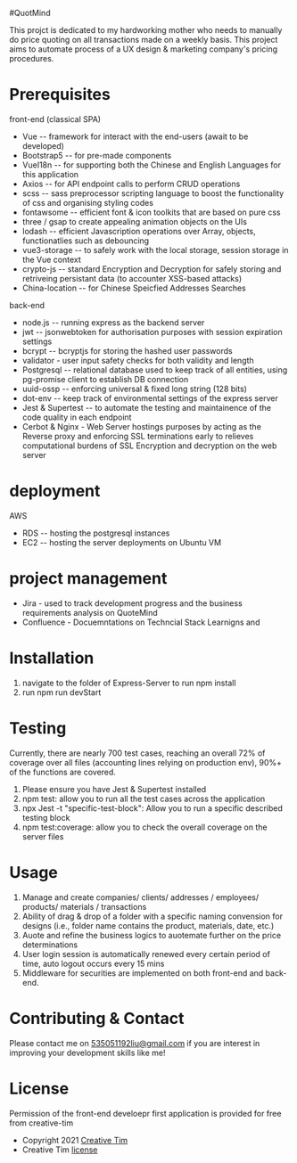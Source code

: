 #QuotMind

This projct is dedicated to my hardworking mother who needs to manually do price quoting on all transactions made on a weekly basis. This project aims to automate process of a UX design & marketing company's pricing procedures.

# Prerequisites
front-end (classical SPA)
  - Vue -- framework for interact with the end-users (await to be developed)
  - Bootstrap5 -- for pre-made components
  - VueI18n -- for supporting both the Chinese and English Languages for this application
  - Axios -- for API endpoint calls to perform CRUD operations
  - scss -- sass preprocessor scripting language to boost the functionality of css and organising styling codes
  - fontawsome -- efficient font & icon toolkits that are based on pure css
  - three / gsap to create appealing animation objects on the UIs
  - lodash -- efficient Javascription operations over Array, objects, functionatlies such as debouncing
  - vue3-storage -- to safely work with the local storage, session storage in the Vue context
  - crypto-js -- standard Encryption and Decryption for safely storing and retriveing persistant data (to accounter XSS-based attacks)
  - China-location -- for Chinese Speicfied Addresses Searches


back-end
  - node.js -- running express as the backend server
  - jwt -- jsonwebtoken for authorisation purposes with session expiration settings
  - bcrypt -- bcryptjs for storing the hashed user passwords
  - validator - user input safety checks for both validity and length
  - Postgresql -- relational database used to keep track of all entities, using pg-promise client to establish DB connection
  - uuid-ossp -- enforcing universal & fixed long string (128 bits)
  - dot-env -- keep track of environmental settings of the express server
  - Jest & Supertest -- to automate the testing and maintainence of the code quality in each endpoint
  - Cerbot & Nginx - Web Server hostings purposes by acting as the Reverse proxy and enforcing SSL terminations early to relieves computational burdens of SSL Encryption and decryption on the web server

# deployment
AWS 
  - RDS -- hosting the postgresql instances
  - EC2 -- hosting the server deployments on Ubuntu VM

# project management
  - Jira - used to track development progress and the business requirements analysis on QuoteMind
  - Confluence - Docuemntations on Techncial Stack Learnigns and 

# Installation
  1. navigate to the folder of Express-Server to run npm install 
  2. run npm run devStart

# Testing
Currently, there are nearly 700 test cases, reaching an overall 72% of coverage over all files (accounting lines relying on production env), 90%+ of the functions are covered.

1. Please ensure you have Jest & Supertest installed
2. npm test: allow you to run all the test cases across the application
3. npx Jest -t "specific-test-block": Allow you to run a specific described testing block
4. npm test:coverage: allow you to check the overall coverage on the server files

# Usage
  1. Manage and create companies/ clients/ addresses / employees/ products/ materials / transactions
  2. Ability of drag & drop of a folder with a specific naming convension for designs (i.e., folder name contains the product, materials, date, etc.)
  3. Auote and refine the business logics to auotemate further on the price determinations
  4. User login session is automatically renewed every certain period of time, auto logout occurs every 15 mins
  5. Middleware for securities are implemented on both front-end and back-end.

# Contributing & Contact
Please contact me on 535051192liu@gmail.com if you are interest in improving your development skills like me!

# License
Permission of the front-end develoepr first application is provided for free from creative-tim
  - Copyright 2021 [Creative Tim](https://www.creative-tim.com?ref=readme-vsud)
  - Creative Tim [license](https://www.creative-tim.com/license?ref=readme-vsud)